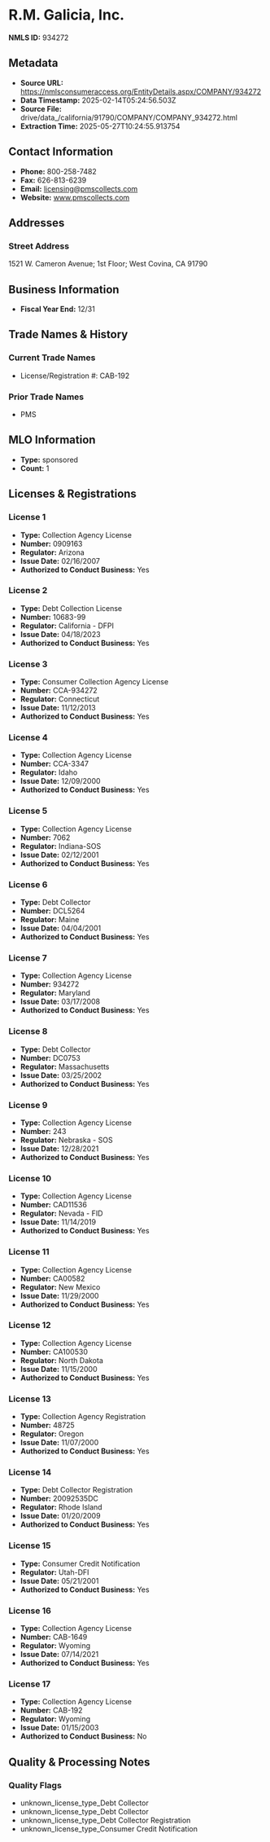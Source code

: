 # R.M. Galicia, Inc.

**NMLS ID:** 934272

## Metadata
- **Source URL:** https://nmlsconsumeraccess.org/EntityDetails.aspx/COMPANY/934272
- **Data Timestamp:** 2025-02-14T05:24:56.503Z
- **Source File:** drive/data_/california/91790/COMPANY/COMPANY_934272.html
- **Extraction Time:** 2025-05-27T10:24:55.913754

## Contact Information
- **Phone:** 800-258-7482
- **Fax:** 626-813-6239
- **Email:** licensing@pmscollects.com
- **Website:** www.pmscollects.com

## Addresses
### Street Address
1521 W. Cameron Avenue; 1st Floor; West Covina, CA 91790

## Business Information
- **Fiscal Year End:** 12/31

## Trade Names & History
### Current Trade Names
- License/Registration #: CAB-192

### Prior Trade Names
- PMS

## MLO Information
- **Type:** sponsored
- **Count:** 1

## Licenses & Registrations

### License 1
- **Type:** Collection Agency License
- **Number:** 0909163
- **Regulator:** Arizona
- **Issue Date:** 02/16/2007
- **Authorized to Conduct Business:** Yes

### License 2
- **Type:** Debt Collection License
- **Number:** 10683-99
- **Regulator:** California - DFPI
- **Issue Date:** 04/18/2023
- **Authorized to Conduct Business:** Yes

### License 3
- **Type:** Consumer Collection Agency License
- **Number:** CCA-934272
- **Regulator:** Connecticut
- **Issue Date:** 11/12/2013
- **Authorized to Conduct Business:** Yes

### License 4
- **Type:** Collection Agency License
- **Number:** CCA-3347
- **Regulator:** Idaho
- **Issue Date:** 12/09/2000
- **Authorized to Conduct Business:** Yes

### License 5
- **Type:** Collection Agency License
- **Number:** 7062
- **Regulator:** Indiana-SOS
- **Issue Date:** 02/12/2001
- **Authorized to Conduct Business:** Yes

### License 6
- **Type:** Debt Collector
- **Number:** DCL5264
- **Regulator:** Maine
- **Issue Date:** 04/04/2001
- **Authorized to Conduct Business:** Yes

### License 7
- **Type:** Collection Agency License
- **Number:** 934272
- **Regulator:** Maryland
- **Issue Date:** 03/17/2008
- **Authorized to Conduct Business:** Yes

### License 8
- **Type:** Debt Collector
- **Number:** DC0753
- **Regulator:** Massachusetts
- **Issue Date:** 03/25/2002
- **Authorized to Conduct Business:** Yes

### License 9
- **Type:** Collection Agency License
- **Number:** 243
- **Regulator:** Nebraska - SOS
- **Issue Date:** 12/28/2021
- **Authorized to Conduct Business:** Yes

### License 10
- **Type:** Collection Agency License
- **Number:** CAD11536
- **Regulator:** Nevada - FID
- **Issue Date:** 11/14/2019
- **Authorized to Conduct Business:** Yes

### License 11
- **Type:** Collection Agency License
- **Number:** CA00582
- **Regulator:** New Mexico
- **Issue Date:** 11/29/2000
- **Authorized to Conduct Business:** Yes

### License 12
- **Type:** Collection Agency License
- **Number:** CA100530
- **Regulator:** North Dakota
- **Issue Date:** 11/15/2000
- **Authorized to Conduct Business:** Yes

### License 13
- **Type:** Collection Agency Registration
- **Number:** 48725
- **Regulator:** Oregon
- **Issue Date:** 11/07/2000
- **Authorized to Conduct Business:** Yes

### License 14
- **Type:** Debt Collector Registration
- **Number:** 20092535DC
- **Regulator:** Rhode Island
- **Issue Date:** 01/20/2009
- **Authorized to Conduct Business:** Yes

### License 15
- **Type:** Consumer Credit Notification
- **Regulator:** Utah-DFI
- **Issue Date:** 05/21/2001
- **Authorized to Conduct Business:** Yes

### License 16
- **Type:** Collection Agency License
- **Number:** CAB-1649
- **Regulator:** Wyoming
- **Issue Date:** 07/14/2021
- **Authorized to Conduct Business:** Yes

### License 17
- **Type:** Collection Agency License
- **Number:** CAB-192
- **Regulator:** Wyoming
- **Issue Date:** 01/15/2003
- **Authorized to Conduct Business:** No

## Quality & Processing Notes
### Quality Flags
- unknown_license_type_Debt Collector
- unknown_license_type_Debt Collector
- unknown_license_type_Debt Collector Registration
- unknown_license_type_Consumer Credit Notification
